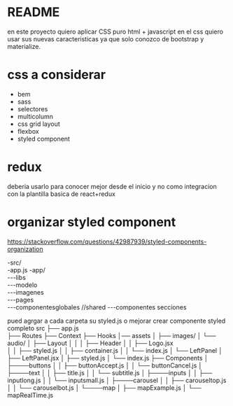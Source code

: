# README

en este proyecto quiero aplicar CSS puro html + javascript
en el css quiero usar sus nuevas caracteristicas ya que solo conozco de bootstrap y materialize.

# css a considerar

- bem
- sass
- selectores
- multicolumn 
- css grid layout 
- flexbox 
- styled component

# redux 
deberia usarlo para conocer mejor desde el inicio y no como integracion con la plantilla basica de react+redux
# organizar styled component
https://stackoverflow.com/questions/42987939/styled-components-organization

-src/    
 -app.js
 -app/  
 ---libs  
 ---modelo  
 ---imagenes  
 ---pages  
 ---componentesglobales    //shared
 ---componentes secciones  

pued agrgar a cada carpeta su styled.js o mejorar crear componente styled completo
src
├── app.js  
├── Routes
├── Context
├── Hooks
│── assets
│    ├── images/
│    └── audio/
│
├── Layout
│   │
│   ├── Header
│   │   ├── Logo.jsx    
│   │   ├── styled.js
│   │   ├── container.js
│   │   └── index.js
│   └── LeftPanel
│       ├── LeftPanel.jsx
│       ├── styled.js
│       └── index.js
├── Components
│      ├────buttons
│      │       ├── buttonAccept.js
│      │       └── buttonCancel.js
│      ├────text
│      │       ├── title.js
│      │       └── subtitle.js
│      ├────inputs
│      │       ├── inputlong.js
│      │       └── inputsmall.js
│      ├────carousel
│      │       ├── carouseltop.js
│      │       └── carouselbot.js
│      └────map
│              ├── mapExample.js
│              └── mapRealTime.js

